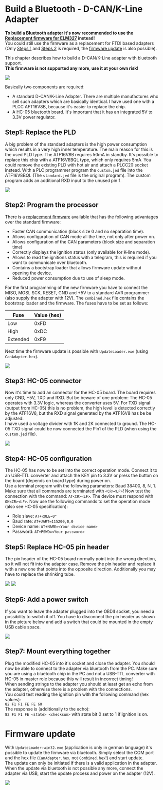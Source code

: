 # Build a Bluetooth - D-CAN/K-Line Adapter
**To build a Bluetooth adapter it's now recommended to use the [Replacement firmware for ELM327](Replacement_firmware_for_ELM327.md) instead!**  
You could still use the firmware as a replacement for FTDI based adapters (Only [Steps 1](#step1-replace-the-pld) and [Steps 2](#step2-program-the-processor) is required, the [firmware update](#firmware-update) is also possible).

This chapter describes how to build a D-CAN/K-Line adapter with bluetooth support.  
**This firmware is not supported any more, use it at your own risk!**

![](Build_Bluetooth_D-CAN_adapter_AdapterSmall.png)

Basically two components are required:
* A standard D-CAN/K-Line Adapter. There are multiple manufactures who sell such adapters which are basically identical. I have used one with a PLCC AFT16V8B, because it's easier to replace the chip.
* A HC-05 bluetooth board. It's important that it has an integrated 5V to 3.3V power regulator.
## Step1: Replace the PLD
A big problem of the standard adapters is the high power consumption which results in a very high inner temperature. The main reason for this is the used PLD type. The ATF16V8B requires 50mA in standby. It's possible to replace this chip with a ATF16V8BQL type, which only requires 5mA. You could remove the existing PLD with hot air and attach a PLCC20 socket instead. With a PLC programmer program the `custom.jed` file into the ATF16V8BQL (The `standard.jed` file is the original program). The custom program adds an additional RXD input to the unused pin 1.

![](Build_Bluetooth_D-CAN_adapter_PldSmall.png)

## Step2: Program the processor
There is a [replacement firmware](https://github.com/uholeschak/ediabaslib/releases/latest) available that has the following advantages over the standard firmware:
* Faster CAN communication (block size 0 and no separation time).
* Allows configuration of CAN mode all the time, not only after power on.
* Allows configuration of the CAN parameters (block size and separation time)
* Correctly displays the ignition status (only available for K-line mode).
* Allows to read the ignitions status with a telegram, this is required if you want to communicate over bluetooth.
* Contains a bootstrap loader that allows firmware update without opening the device.
* Reduced power consumption due to use of sleep mode.

For the first programming of the new firmware you have to connect the MISO, MOSI, SCK, RESET, GND and +5V to a standard AVR programmer (also supply the adapter with 12V). The `combined.hex` file contains the bootstrap loader and the firmware. The fuses have to be set as follows:

| Fuse | Value (hex) |
| ---- | ----------- |
| Low | 0xFD |
| High | 0xDC |
| Extended | 0xF9 |

Next time the firmware update is possible with `UpdateLoader.exe` (using `CanAdapter.hex`).

![](Build_Bluetooth_D-CAN_adapter_ProgrammerSmall.png)

## Step3: HC-05 connector
Now it's time to add an connector for the HC-05 board. The board requires only GND, +5V, TXD and RXD. But be beware of one problem: The HC-05 operates with 3.3V logic, whereas the converter uses 5V. For TXD signal (output from HC-05) this is no problem, the high level is detected correctly by the ATF16V8, but the RXD signal generated by the ATF16V8 has be be adjusted.  
I have used a voltage divider with 1K and 2K connected to ground. The HC-05 TXD signal could be now connected the Pin1 of the PLD (when using the `custom.jed` file).

![](Build_Bluetooth_D-CAN_adapter_BluetoothConnectionSmall.png)

## Step4: HC-05 configuration
The HC-05 has now to be set into the correct operation mode. Connect it to an USB-TTL converter and attach the KEY pin to 3.3V or press the button on the board (depends on board type) during power on.  
Use a terminal program with the following parameters: Baud 38400, 8, N, 1. Make sure that all commands are terminated with `<CR><LF>`! Now test the connection with the command: `AT<CR><LF>`. The device must respond with `OK<CR><LF>`. Now use the following commands to set the operation mode (also see HC-05 specification):
* Role slave: `AT+ROLE=0"`
* Baud rate: `AT+UART=115200,0,0`
* Device name: `AT+NAME=<Your device name>`
* Password: `AT+PSWD=<Your password>`

## Step5: Replace HC-05 pin header
The pin header of the HC-05 board normally point into the wrong direction, so it will not fit into the adapter case. Remove the pin header and replace it with a new one that points into the opposite direction. Additionally you may have to replace the shrinking tube.

![](Build_Bluetooth_D-CAN_adapter_HC05ModifiedSmall.png) ![](Build_Bluetooth_D-CAN_adapter_HC05ModifiedSideSmall.png)

## Step6: Add a power switch
If you want to leave the adapter plugged into the OBDII socket, you need a possibility to switch it off. You have to disconnect the pin header as shown in the picture below and add a switch that could be mounted in the empty USB cable space.

![](Build_Bluetooth_D-CAN_adapter_PowerSwitchSmall.png)

## Step7: Mount everything together
Plug the modified HC-05 into it's socket and close the adapter. You should now be able to connect to the adapter via bluetooth from the PC. Make sure you are using a bluetooth chip in the PC and not a USB-TTL converter with HC-05 in master role because this will result in incorrect timing!  
When sending strings to the adapter you should at least get an echo from the adapter, otherwise there is a problem with the connections.  
You could test reading the ignition pin with the following command (hex values):  
`82 F1 F1 FE FE 60`  
The response is (additionally to the echo):  
`82 F1 F1 FE <state> <checksum>` with state bit 0 set to 1 if ignition is on.  

# Firmware update
With `UpdateLoader-win32.exe` (application is only in german language) it's possible to update the firmware via bluetooth. Simply select the COM port and the hex file (`CanAdapter.hex`, not `Combined.hex`!) and start update.  
The update can only be initiated if there is a valid application in the adapter. When the update via bluetooth is not possible any more, connect the adapter via USB, start the update process and power on the adapter (12V).

![](Build_Bluetooth_D-CAN_adapter_UpdateSmall.png)
